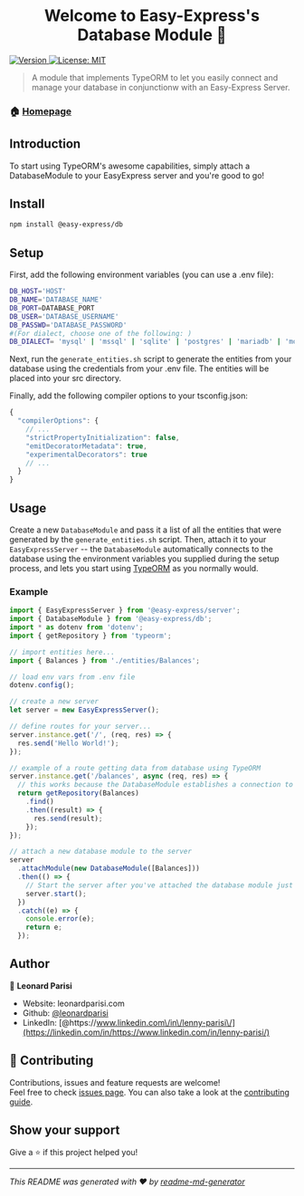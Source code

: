 <h1 align="center">Welcome to Easy-Express's Database Module 👋</h1>
<p>
  <a href="https://www.npmjs.com/package/@easy-express/server" target="_blank">
    <img alt="Version" src="https://img.shields.io/npm/v/@easy-express/server.svg">
  </a>
  <a href="#" target="_blank">
    <img alt="License: MIT" src="https://img.shields.io/badge/License-MIT-yellow.svg" />
  </a>
</p>

> A module that implements TypeORM to let you easily connect and manage your database in conjunctionw with an Easy-Express Server.

### 🏠 [Homepage](https://github.com/leonardparisi/easy-express-db#readme)

## Introduction

To start using TypeORM's awesome capabilities, simply attach a DatabaseModule to your EasyExpress server and you're good to go!

## Install

```sh
npm install @easy-express/db
```

## Setup

First, add the following environment variables (you can use a .env file):

```sh
DB_HOST='HOST'
DB_NAME='DATABASE_NAME'
DB_PORT=DATABASE_PORT
DB_USER='DATABASE_USERNAME'
DB_PASSWD='DATABASE_PASSWORD'
#(For dialect, choose one of the following: )
DB_DIALECT= 'mysql' | 'mssql' | 'sqlite' | 'postgres' | 'mariadb' | 'mongodb'
```

Next, run the `generate_entities.sh` script to generate the entities from your database using the credentials from your .env file. The entities will be placed into your src directory.

Finally, add the following compiler options to your tsconfig.json:

```js
{
  "compilerOptions": {
    // ...
    "strictPropertyInitialization": false,
    "emitDecoratorMetadata": true,
    "experimentalDecorators": true
    // ...
  }
}
```

## Usage

Create a new `DatabaseModule` and pass it a list of all the entities that were generated by the `generate_entities.sh` script. Then, attach it to your `EasyExpressServer` -- the `DatabaseModule` automatically connects to the database using the environment variables you supplied during the setup process, and lets you start using [TypeORM](https://typeorm.io/#/) as you normally would.

### Example

```ts
import { EasyExpressServer } from '@easy-express/server';
import { DatabaseModule } from '@easy-express/db';
import * as dotenv from 'dotenv';
import { getRepository } from 'typeorm';

// import entities here...
import { Balances } from './entities/Balances';

// load env vars from .env file
dotenv.config();

// create a new server
let server = new EasyExpressServer();

// define routes for your server...
server.instance.get('/', (req, res) => {
  res.send('Hello World!');
});

// example of a route getting data from database using TypeORM
server.instance.get('/balances', async (req, res) => {
  // this works because the DatabaseModule establishes a connection to the database when you attach it to the server
  return getRepository(Balances)
    .find()
    .then((result) => {
      res.send(result);
    });
});

// attach a new database module to the server
server
  .attachModule(new DatabaseModule([Balances]))
  .then(() => {
    // Start the server after you've attached the database module just to be safe
    server.start();
  })
  .catch((e) => {
    console.error(e);
    return e;
  });
```

## Author

👤 **Leonard Parisi**

- Website: leonardparisi.com
- Github: [@leonardparisi](https://github.com/leonardparisi)
- LinkedIn: [@https:\/\/www.linkedin.com\/in\/lenny-parisi\/](https://linkedin.com/in/https://www.linkedin.com/in/lenny-parisi/)

## 🤝 Contributing

Contributions, issues and feature requests are welcome!<br />Feel free to check [issues page](https://github.com/leonardparisi/easy-express-db/issues). You can also take a look at the [contributing guide](ssh://git@github.com:leonardparisi/easy-express-db/blob/master/CONTRIBUTING.md).

## Show your support

Give a ⭐️ if this project helped you!

---

_This README was generated with ❤️ by [readme-md-generator](https://github.com/kefranabg/readme-md-generator)_
